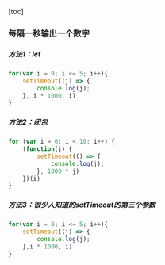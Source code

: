 [toc]

### 每隔一秒输出一个数字 ###

##### 方法1：let #####

```javascript
for(var i = 0; i <= 5; i++){           
    setTimeout((j) => {                
        console.log(j);            
    }, i * 1000, i)        
}
```



##### 方法2：闭包 #####

```javascript
for (var i = 0; i < 10; i++) {
    (function(j) {
        setTimeout(() => {
            console.log(j);
        }, 1000 * j)
    })(i)
}
```



##### 方法3：很少人知道的setTimeout的第三个参数 #####

```javascript
for(var i = 0; i <= 5; i++){           
    setTimeout((j) => {                
        console.log(j);            
    },i * 1000, i)        
}
```



